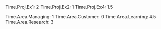 Time.Proj.Ex1: 2
Time.Proj.Ex2: 1
Time.Proj.Ex4: 1.5

Time.Area.Managing: 1
Time.Area.Customer: 0
Time.Area.Learning: 4.5
Time.Area.Research: 3
